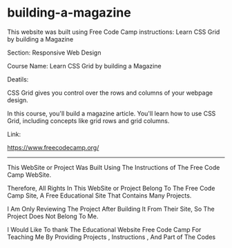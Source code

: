 # building-a-magazine


This website was built using Free Code Camp instructions: Learn CSS Grid by building a Magazine

Section: Responsive Web Design

Course Name:  Learn CSS Grid by building a Magazine

Deatils:

CSS Grid gives you control over the rows and columns of your webpage design.

In this course, you'll build a magazine article. You'll learn how to use CSS Grid, including concepts like grid rows and grid columns.


Link:

https://www.freecodecamp.org/



---------------------------------------------------------------------------------------------------------------------------------------------------------------------------------------------------------------------


This WebSite or Project Was Built Using The Instructions of The Free Code Camp  WebSite.

Therefore, All Rights In This WebSite or Project Belong To The Free Code Camp Site, A Free Educational Site That Contains Many Projects.

I Am Only Reviewing The Project After Building It From Their Site, So The Project Does Not Belong To Me.

I Would Like To thank The Educational Website Free Code Camp For Teaching Me By Providing Projects , Instructions , And Part of The Codes


